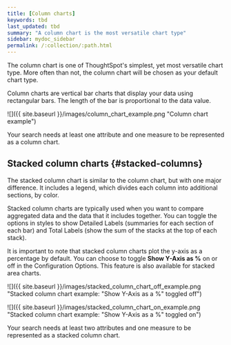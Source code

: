 ```yaml
---
title: [Column charts]
keywords: tbd
last_updated: tbd
summary: "A column chart is the most versatile chart type"
sidebar: mydoc_sidebar
permalink: /:collection/:path.html
---
```

The column chart is one of ThoughtSpot's simplest, yet most versatile chart type. More often than not, the column chart will be chosen as your default chart type.

Column charts are vertical bar charts that display your data using rectangular bars. The length of the bar is proportional to the data value.

 ![]({{ site.baseurl }}/images/column_chart_example.png "Column chart example")

Your search needs at least one attribute and one measure to be represented as a column chart.

## Stacked column charts {#stacked-columns}

The stacked column chart is similar to the column chart, but with one major
difference. It includes a legend, which divides each column into additional sections, by color.

Stacked column charts are typically used when you want to compare aggregated
data and the data that it includes together. You can toggle the options in
styles to show Detailed Labels (summaries for each section of each bar) and
Total Labels (show the sum of the stacks at the top of each stack).

It is important to note that stacked column charts plot the y-axis as a
percentage by default. You can choose to toggle **Show Y-Axis as %** on or off
in the Configuration Options. This feature is also available for stacked area
charts.

 ![]({{ site.baseurl }}/images/stacked_column_chart_off_example.png "Stacked column chart example: "Show Y-Axis as a %" toggled off")

 ![]({{ site.baseurl }}/images/stacked_column_chart_on_example.png "Stacked column chart example: "Show Y-Axis as a %" toggled on")

Your search needs at least two attributes and one measure to be represented as a stacked column chart.
